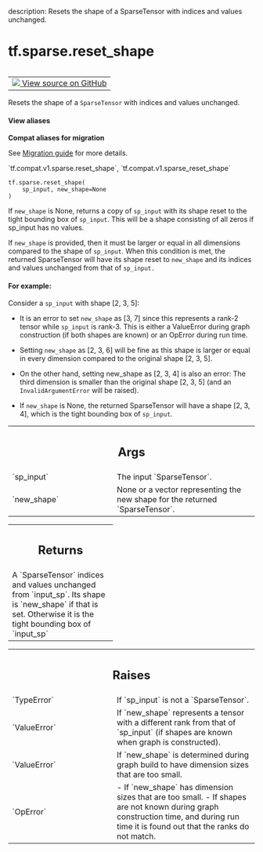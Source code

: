 description: Resets the shape of a SparseTensor with indices and values unchanged.

<div itemscope itemtype="http://developers.google.com/ReferenceObject">
<meta itemprop="name" content="tf.sparse.reset_shape" />
<meta itemprop="path" content="Stable" />
</div>

# tf.sparse.reset_shape

<!-- Insert buttons and diff -->

<table class="tfo-notebook-buttons tfo-api nocontent" align="left">
<td>
  <a target="_blank" href="https://github.com/tensorflow/tensorflow/blob/r2.3/tensorflow/python/ops/sparse_ops.py#L1878-L1980">
    <img src="https://www.tensorflow.org/images/GitHub-Mark-32px.png" />
    View source on GitHub
  </a>
</td>
</table>



Resets the shape of a `SparseTensor` with indices and values unchanged.

<section class="expandable">
  <h4 class="showalways">View aliases</h4>
  <p>
<b>Compat aliases for migration</b>
<p>See
<a href="https://www.tensorflow.org/guide/migrate">Migration guide</a> for
more details.</p>
<p>`tf.compat.v1.sparse.reset_shape`, `tf.compat.v1.sparse_reset_shape`</p>
</p>
</section>

<pre class="devsite-click-to-copy prettyprint lang-py tfo-signature-link">
<code>tf.sparse.reset_shape(
    sp_input, new_shape=None
)
</code></pre>



<!-- Placeholder for "Used in" -->

If `new_shape` is None, returns a copy of `sp_input` with its shape reset
to the tight bounding box of `sp_input`. This will be a shape consisting of
all zeros if sp_input has no values.

If `new_shape` is provided, then it must be larger or equal in all dimensions
compared to the shape of `sp_input`. When this condition is met, the returned
SparseTensor will have its shape reset to `new_shape` and its indices and
values unchanged from that of `sp_input.`

#### For example:


Consider a `sp_input` with shape [2, 3, 5]:

  [0, 0, 1]: a
  [0, 1, 0]: b
  [0, 2, 2]: c
  [1, 0, 3]: d

- It is an error to set `new_shape` as [3, 7] since this represents a
  rank-2 tensor while `sp_input` is rank-3. This is either a ValueError
  during graph construction (if both shapes are known) or an OpError during
  run time.

- Setting `new_shape` as [2, 3, 6] will be fine as this shape is larger or
  equal in every dimension compared to the original shape [2, 3, 5].

- On the other hand, setting new_shape as [2, 3, 4] is also an error: The
  third dimension is smaller than the original shape [2, 3, 5] (and an
  `InvalidArgumentError` will be raised).

- If `new_shape` is None, the returned SparseTensor will have a shape
  [2, 3, 4], which is the tight bounding box of `sp_input`.



<!-- Tabular view -->
 <table class="responsive fixed orange">
<colgroup><col width="214px"><col></colgroup>
<tr><th colspan="2"><h2 class="add-link">Args</h2></th></tr>

<tr>
<td>
`sp_input`
</td>
<td>
The input `SparseTensor`.
</td>
</tr><tr>
<td>
`new_shape`
</td>
<td>
None or a vector representing the new shape for the returned
`SparseTensor`.
</td>
</tr>
</table>



<!-- Tabular view -->
 <table class="responsive fixed orange">
<colgroup><col width="214px"><col></colgroup>
<tr><th colspan="2"><h2 class="add-link">Returns</h2></th></tr>
<tr class="alt">
<td colspan="2">
A `SparseTensor` indices and values unchanged from `input_sp`. Its shape is
`new_shape` if that is set. Otherwise it is the tight bounding box of
`input_sp`
</td>
</tr>

</table>



<!-- Tabular view -->
 <table class="responsive fixed orange">
<colgroup><col width="214px"><col></colgroup>
<tr><th colspan="2"><h2 class="add-link">Raises</h2></th></tr>

<tr>
<td>
`TypeError`
</td>
<td>
If `sp_input` is not a `SparseTensor`.
</td>
</tr><tr>
<td>
`ValueError`
</td>
<td>
If `new_shape` represents a tensor with a different rank from
that of `sp_input` (if shapes are known when graph is constructed).
</td>
</tr><tr>
<td>
`ValueError`
</td>
<td>
If `new_shape` is determined during graph build to have
dimension sizes that are too small.
</td>
</tr><tr>
<td>
`OpError`
</td>
<td>
- If `new_shape` has dimension sizes that are too small.
- If shapes are not known during graph construction time, and during run
time it is found out that the ranks do not match.
</td>
</tr>
</table>

